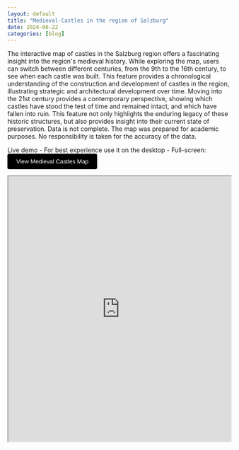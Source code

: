 ```yaml
---
layout: default
title: "Medieval-Castles in the region of Salzburg"
date: 2024-06-22
categories: [blog]
---
```


The interactive map of castles in the Salzburg region offers a fascinating insight into the region's medieval history. While exploring the map, users can switch between different centuries, from the 9th to the 16th century, to see when each castle was built. This feature provides a chronological understanding of the construction and development of castles in the region, illustrating strategic and architectural development over time. Moving into the 21st century provides a contemporary perspective, showing which castles have stood the test of time and remained intact, and which have fallen into ruin. This feature not only highlights the enduring legacy of these historic structures, but also provides insight into their current state of preservation. Data is not complete. The map was prepared for academic purposes. No responsibility is taken for the accuracy of the data.

Live demo - For best experience use it on the desktop - Full-screen: <a href="https://gernotnikolaus.github.io/medieval-castles-salzburg/" target="_blank"><button style="background-color: #000000; color: white; padding: 10px 20px; border: none; border-radius: 4px; cursor: pointer;">View Medieval Castles Map</button></a>


<iframe src="https://gernotnikolaus.github.io/medieval-castles-salzburg/" width="100%" height="600"></iframe>
